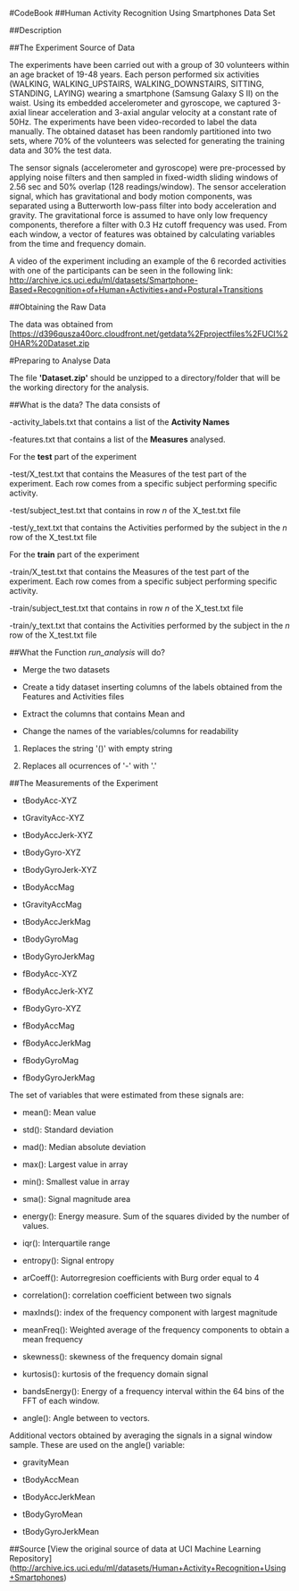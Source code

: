 #CodeBook
##Human Activity Recognition Using Smartphones Data Set



##Description



##The Experiment Source of Data

The experiments have been carried out with a group of 30 volunteers within an age bracket of 19-48 years. Each person performed six activities (WALKING, WALKING_UPSTAIRS, WALKING_DOWNSTAIRS, SITTING, STANDING, LAYING) wearing a smartphone (Samsung Galaxy S II) on the waist. Using its embedded accelerometer and gyroscope, we captured 3-axial linear acceleration and 3-axial angular velocity at a constant rate of 50Hz. The experiments have been video-recorded to label the data manually. The obtained dataset has been randomly partitioned into two sets, where 70% of the volunteers was selected for generating the training data and 30% the test data. 

The sensor signals (accelerometer and gyroscope) were pre-processed by applying noise filters and then sampled in fixed-width sliding windows of 2.56 sec and 50% overlap (128 readings/window). The sensor acceleration signal, which has gravitational and body motion components, was separated using a Butterworth low-pass filter into body acceleration and gravity. The gravitational force is assumed to have only low frequency components, therefore a filter with 0.3 Hz cutoff frequency was used. From each window, a vector of features was obtained by calculating variables from the time and frequency domain.

A video of the experiment including an example of the 6 recorded activities with one of the participants can be seen in the following link: http://archive.ics.uci.edu/ml/datasets/Smartphone-Based+Recognition+of+Human+Activities+and+Postural+Transitions



##Obtaining the Raw Data

The data was obtained from [https://d396qusza40orc.cloudfront.net/getdata%2Fprojectfiles%2FUCI%20HAR%20Dataset.zip


#Preparing to Analyse Data

The file **'Dataset.zip'** should be unzipped to a directory/folder that will be the working directory for the analysis.


##What is the data?
The data consists of

-activity_labels.txt that contains a list of the **Activity Names**

-features.txt that contains a list of the **Measures** analysed.

For the **test** part of the experiment 

-test/X_test.txt that contains the Measures of the test part of the experiment. Each row comes from a specific subject performing specific activity.

-test/subject_test.txt that contains in row *n* of the X_test.txt file

-test/y_text.txt that contains the Activities performed by the subject in the *n* row of the X_test.txt  file

For the **train** part of the experiment

-train/X_test.txt that contains the Measures of the test part of the experiment. Each row comes from a specific subject performing specific activity.

-train/subject_test.txt that contains in row *n* of the X_test.txt file

-train/y_text.txt that contains the Activities performed by the subject in the *n* row of the X_test.txt  file




##What the Function *run_analysis* will do?


- Merge the two datasets 

- Create a tidy dataset inserting columns of the labels obtained from the Features and Activities files

- Extract the columns that contains Mean and 

- Change the names of the variables/columns for readability

1. Replaces the string '()' with empty string

2. Replaces all ocurrences of '-' with '.' 


##The Measurements of the Experiment 


- tBodyAcc-XYZ

- tGravityAcc-XYZ

- tBodyAccJerk-XYZ

- tBodyGyro-XYZ

- tBodyGyroJerk-XYZ

- tBodyAccMag

- tGravityAccMag

- tBodyAccJerkMag

- tBodyGyroMag

- tBodyGyroJerkMag

- fBodyAcc-XYZ

- fBodyAccJerk-XYZ

- fBodyGyro-XYZ

- fBodyAccMag

- fBodyAccJerkMag

- fBodyGyroMag

- fBodyGyroJerkMag



The set of variables that were estimated from these signals are: 

- mean(): Mean value

- std(): Standard deviation

- mad(): Median absolute deviation 

- max(): Largest value in array

- min(): Smallest value in array

- sma(): Signal magnitude area

- energy(): Energy measure. Sum of the squares divided by the number of values. 

- iqr(): Interquartile range 

- entropy(): Signal entropy

- arCoeff(): Autorregresion coefficients with Burg order equal to 4

- correlation(): correlation coefficient between two signals

- maxInds(): index of the frequency component with largest magnitude

- meanFreq(): Weighted average of the frequency components to obtain a mean frequency

- skewness(): skewness of the frequency domain signal 

- kurtosis(): kurtosis of the frequency domain signal 

- bandsEnergy(): Energy of a frequency interval within the 64 bins of the FFT of each window.

- angle(): Angle between to vectors.

Additional vectors obtained by averaging the signals in a signal window sample. These are used on the angle() variable:


- gravityMean

- tBodyAccMean

- tBodyAccJerkMean

- tBodyGyroMean

- tBodyGyroJerkMean




##Source
[View the original source of data at UCI Machine Learning Repository] (http://archive.ics.uci.edu/ml/datasets/Human+Activity+Recognition+Using+Smartphones)

